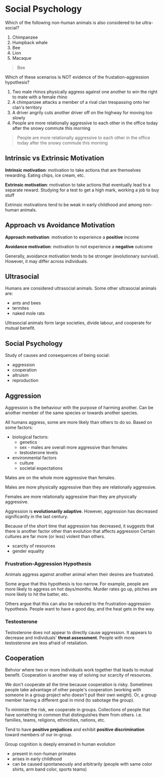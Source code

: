 # Social Psychology

Which of the following non-human animals is also considered to be ultra-social?
1. Chimpanzee
2. Humpback whale
3. Bee
4. Lion
5. Macaque
> Bee

Which of these scenarios is NOT evidence of the frustation-aggression
hypothesis?
1. Two male rhinos physically aggress against one another to win the right to
   mate with a female rhino
2. A chimpanzee attacks a member of a rival clan trespassing onto her clan's
   territory
3. A driver angrily cuts another driver off on the highway for moving too
   slowly
4. People are more relationally aggressive to each other in the office today
   after the snowy commute this morning
> People are more relationally aggressive to each other in the office today
> after the snowy commute this morning

## Intrinsic vs Extrinsic Motivation
**Intrinsic motivation**: motivation to take actions that are themselves
rewarding. Eating chips, ice cream, etc.

**Extrinsic motivation**: motivation to take actions that eventually lead to a
separate reward. Studying for a test to get a high mark, working a job to buy
stuff

Extrinsic motivations tend to be weak in early childhood and among non-human
animals.

## Approach vs Avoidance Motivation
**Approach motivation**: motivation to experience a **positive** income

**Avoidance motivation**: motivation to not experience a **negative** outcome

Generally, avoidance motivation tends to be stronger (evolutionary survival).
However, it may differ across individuals.

## Ultrasocial
Humans are considered ultrasocial animals. Some other ultrasocial animals are:
* ants and bees
* termites
* naked mole rats

Ultrasocial animals form large societies, divide labour, and cooperate for
mutual benefit.

## Social Psychology
Study of causes and consequences of being social:
* aggression
* cooperation
* altruism
* reproduction

## Aggression
Aggression is the behaviour with the purpose of harming another. Can be another member of the same species or towards another species.

All humans aggress, some are more likely than others to do so. Based on some
factors:
* biological factors:
	* genetics
	* sex - males are overall more aggressive than females
	* testosterone levels
* environmental factors
	* culture
	* societal expectations

Males are on the whole more aggressive than females.

Males are more physically aggressive than they are relationally aggressive.

Females are more relationally aggressive than they are physically aggressive.

Aggression is **evolutionarily adaptive**. However, aggression has decreased
significantly in the last century.

Because of the short time that aggression has decreased, it suggests
that there is another factor other than evolution that affects aggression
Certain cultures are far more (or less) violent than others.
* scarcity of resources
* gender equality


### Frustration-Aggression Hypothesis
Animals aggress against another animal when their desires are frustrated.

Some argue that this hypothesis is too narrow. For example, people are more
likely to aggress on hot days/months. Murder rates go up, pitches are more
likely to hit the batter, etc.

Others argue that this can also be reduced to the frustration-aggression
hypothesis. People want to have a good day, and the heat gets in the way.

### Testosterone
Testosterone does not appear to directly cause aggression. It appears to
decrease and individuals' **threat assessment**. People with more testosterone
are less afraid of retaliation.

## Cooperation
Behvior where two or more individuals work together that leads to mutual
benefit. Cooperation is another way of solving our scarcity of resources.

We don't cooperate all the time because cooperation is risky. Sometimes people
take advantage of other people's cooperation (working with someone in a group
project who doesn't pull their own weight). Or, a group member having a
different goal in mind (to sabotage the group).

To minimize the risk, we cooperate in groups. Collections of people that have
something in common that distinguishes them from others. i.e. families, teams,
religions, ethnicities, nations, etc.

Tend to have **positive prejudices** and exhibit **positive discrimination**
toward members of our in-group.

Group cognition is deeply enrained in human evolution
* present in non-human primates
* arises in early childhood
* can be caused spontaneously and arbitrarily (people with same color shirts,
  arm band color, sports teams)


